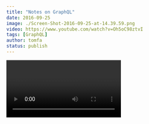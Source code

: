 ```yaml
---
title: "Notes on GraphQL"
date: 2016-09-25
image: ./Screen-Shot-2016-09-25-at-14.39.59.png
video: https://www.youtube.com/watch?v=Oh5oC98ztvI
tags: [GraphQL]
author: tomfa
status: publish
---
```


<Video url="https://www.youtube.com/watch?v=Oh5oC98ztvI" />

A few notes on ["GraphQL: Designing a Data Language" by Lee Byron. ](https://www.youtube.com/watch?v=Oh5oC98ztvI)

#### Motivation for GraphQL

*   REST APIs can often require multiple queries in order to return a meaningful set of information. This can lead to many roundtrips to the server and high load time for the user.
*   Developing client software includes assumptions on what data will be returned from the API. This often leads to bugs.

#### Properties of GraphQL

*   GraphQL is not about "graphs". There's no requirement to model your data with nodes and edges. Instead it's about the mental model of interconnected data, such as being able to query about e.g. your _friends_, and their _events_, and the number of attendees to that event all in one go.
*   GraphQL does not replace SQL or MongoDB, instead it replaces REST, in that it's a new way for frontend and backend to communicate.
*   Statically typed
*   Queries can be validated against schema both backend and frontend
*   Queries is in a readable JSON-like format
    
    ```
    {
         me {
             name
         }
    }
    ```
    
*   Predictable return data in the same structure as query
    
    ```
    {
         "me" {
             "name": "Tomas Albertsen"
         }
    }
    ```
    

* * *

*   [GraphQL > Introduction to GraphQL](http://graphql.org/learn/)
*   [Github > GraphiQL: Web based IDE that validates your queries](https://github.com/graphql/graphiql)
